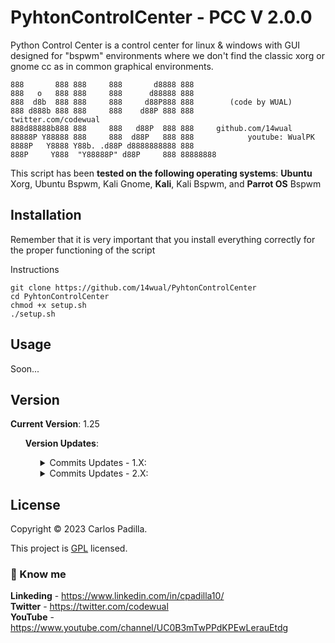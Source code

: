 # PyhtonControlCenter - PCC V 2.0.0
Python Control Center is a control center for linux & windows with GUI designed for "bspwm" environments where we don't find the classic xorg or gnome cc as in common graphical environments.

```
888       888 888     888       d8888 888
888   o   888 888     888      d88888 888
888  d8b  888 888     888     d88P888 888        (code by WUAL)
888 d888b 888 888     888    d88P 888 888            twitter.com/codewual
888d88888b888 888     888   d88P  888 888     github.com/14wual
88888P Y88888 888     888  d88P   888 888            youtube: WualPK
8888P   Y8888 Y88b. .d88P d8888888888 888     
888P     Y888  "Y88888P" d88P     888 88888888
```

<p>This script has been <b>tested on the following operating systems</b>: <b>Ubuntu</b> Xorg, Ubuntu Bspwm, Kali Gnome, <b>Kali</b>, Kali Bspwm, and <b>Parrot OS</b> Bspwm</p>


<h2>Installation</h2>

<p>Remember that it is very important that you install everything correctly for the proper functioning of the script</p>

<p>Instructions</p>

```
git clone https://github.com/14wual/PyhtonControlCenter
cd PyhtonControlCenter
chmod +x setup.sh
./setup.sh
```

## Usage

Soon...

<h2>Version</h2>
<p><b>Current Version</b>: 1.25</p>
<ul>
    <p><b>Version Updates</b>:</p>
    <ul>
        <details>
            <summary>Commits Updates - 1.X:</summary>
            <ul>
                <details>
                    <summary>Version 1.01</summary>
                    <ul>
                        <li>03-nov-22 / 20-nov-22 </li>
                        <ul>
                            <li>Scheduled Script Modules</li>
                            <ul>
                                <li>Wifi module with their respective options</li>
                                <li>Bluetooth module with their respective options</li>
                                <li>Status module with their respective options</li>
                                <li>Lock module</li>
                                <li>Sound module with their respective options</li>
                                <li>Brightness module</li>
                            </ul>
                        </ul>
                    </ul>
                </details>
            </ul>
            <ul>
                <details>
                    <summary>Version 1.05</summary>
                    <ul>
                        <li>23-nov-22 </li>
                        <ul>
                            <li>Creation of the repository: <a href="https://github.com/14wual/PyhtonControlCenter"></a><b>PCC</b></li>
                            <li><b>Main Script Post</b></li>
                            <li>Version V1 of the README.md file (<i>RDME-V01</i>)</li>
                        </ul>
                    </ul>
                </details>
            </ul>
            <ul>
                <details>
                    <summary>Version 1.08</summary>
                    <ul>
                        <li>23-nov-22</li>
                        <ul>
                            <li>Posted the code and scripts py of the <b>scripts individually</b>. Find them <a href="scripts">here</a></li>
                            <li>Updated installation and requirements file</li>
                            <li>Updated README.md file (<i>RDME-V05</i>)</li>
                        </ul>
                    </ul>
                </details>
            </ul>
            <ul>
                <details>
                    <summary>Version 1.10</summary>
                    <ul>
                        <li>24-nov-22 </li>
                        <ul>
                            <li><b>Terminal command created</b></li>
                            <li>PCC file (<i>sh</i>) upload (command)</li>
                            <li>Updated README.md file (<i>RDME-V09</i>)</li>
                            <li><b>Posted PCC Options</b> Dirs && Scripts</li>
                        </ul>
                    </ul>
                </details>
            </ul>
            <ul>
                <details>
                    <summary>Version 1.30</summary>
                    <ul>
                        <li>27-nov-22</li>
                        <ul>
                            <li><b>Setup file</b> (setup.py) <b>bugs fixed</b></li>
                            <li>Check file for "options" <b> folder posted</b></li>
                            <li>Updated README.md file</li>
                        </ul>
                    </ul>
                </details>
            </ul>
        </details>
        <details>
            <summary>Commits Updates - 2.X:</summary>
            After a small stagnation in the work of the script, PCC returns in its most complex version and with this, its latest version, or at least on December 1, 2023.

PCC returns in all its splendor, and it is that a way has been found to have a simple and functional graphical interface, with complete backward compatibility between Windows and Linux systems, and of course, compatible with the environment for which it was created, "BSPWM".

What does this new version add?

PCC has been programmed from scratch, this time making use of pages in python scripts for more efficient code reading and scripting.

Improvements:

[Wifi]
  - In the label where the Wi-Fi functionalities are chosen, a message will be displayed depending on whether the Wi-Fi is connected or not, and to which SSID it is connected.
  - Fixed bugs that wouldn't let you connect to a specific SSID. Now, when choosing this functionality, a pop-up window will appear with all the Wi-Fi in button mode, with a text entry to write the password and finally, a button that will execute a function to connect to that access point.
  - The function will open (as is done as a general rule in all control centers) the Wi-Fi configuration window, regardless of whether it is a Windows or Linux Operating System.
  - The "Turn ON/OFF Wifi" function has not undergone many changes if we refer to the user or the developer

[Drums]
  - This has been my favorite module in the update, and it is that this is simply made up of two labels, the image and the text. The image is made up of three images depending on the state it is in (normal, low battery, charging). The texts are formed as follows: "MESSAGE + Battery Percentage". The message, like the image, varies between states, which are: normal, low battery, high battery, charging.

[Bright]
  - This functionality has been improved. Like the rest of the project, it is compatible with linux and windows and as an improvement, the brightness control is independent of the screen you are using, now it can be used with several screens at the same time. But speaking about the user, now it is a "Slide Bar", which works like the common cc.

[Device-Mode]
  - Here we talk about 4 modes (lock screen, power off, restart and log out). These have not changed in algorithm, the new thing apart from the GUI, is that now when "clicking" on any of the options, a confirmation pop-up window appears.

[Other-GUI]
  - The program is not scalable.
  - This also has a function that makes it always stay at the top, since this program is designed to execute the action and close it.

[Bluetooth]
  - In the label where the Bluetooth functionalities are chosen, a message will be displayed depending on whether the Wi-Fi is enabled or not.

[SETUP]
  - Once again, the requirements must be installed, since this script brings many new libraries. There is a new way to install them (read README.md)

To ADD (For version 3.0)

[Bluetooth]
  - Bugs that did not allow connecting to a specific Device have been fixed. Now, when choosing this functionality, a pop-up window will appear with all the devices in button mode that, when clicked, will execute a function to connect to that device.
  - The function will open (as is done as a general rule in all control centers) the Bluetooth configuration window, regardless of whether it is a Windows or Linux Operating System.
  - The "Turn ON/OFF Bluetooth" function has not undergone many changes if we refer to the user or the developer

[AUDIO]
  - Currently, the "Slide Bar" is added, but like the bluethooth function, it is disabled, waiting for the third update.
    </ul>
    
</ul>
    
## License

Copyright © 2023 Carlos Padilla.

This project is [GPL](https://github.com/14wual/PyhtonControlCenter/blob/main/LICENSE) licensed.
    

<h3>🚀 Know me </h3>

<b>Linkeding</b> - https://www.linkedin.com/in/cpadilla10/ <br>
<b>Twitter</b> - https://twitter.com/codewual <br>
<b>YouTube</b> - https://www.youtube.com/channel/UC0B3mTwPPdKPEwLerauEtdg <br>
  
